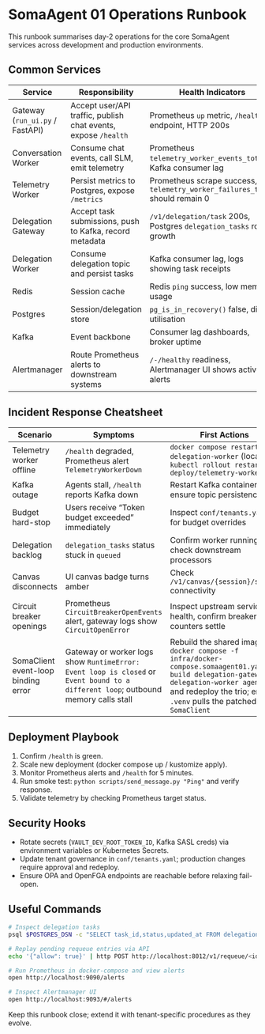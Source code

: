 # SomaAgent 01 Operations Runbook

This runbook summarises day-2 operations for the core SomaAgent services across development and production environments.

## Common Services

| Service | Responsibility | Health Indicators |
|---------|----------------|-------------------|
| Gateway (`run_ui.py` / FastAPI) | Accept user/API traffic, publish chat events, expose `/health` | Prometheus `up` metric, `/health` endpoint, HTTP 200s |
| Conversation Worker | Consume chat events, call SLM, emit telemetry | Prometheus `telemetry_worker_events_total`, Kafka consumer lag |
| Telemetry Worker | Persist metrics to Postgres, expose `/metrics` | Prometheus scrape success, `telemetry_worker_failures_total` should remain 0 |
| Delegation Gateway | Accept task submissions, push to Kafka, record metadata | `/v1/delegation/task` 200s, Postgres `delegation_tasks` row growth |
| Delegation Worker | Consume delegation topic and persist tasks | Kafka consumer lag, logs showing task receipts |
| Redis | Session cache | Redis `ping` success, low memory usage |
| Postgres | Session/delegation store | `pg_is_in_recovery()` false, disk utilisation |
| Kafka | Event backbone | Consumer lag dashboards, broker uptime |
| Alertmanager | Route Prometheus alerts to downstream systems | `/-/healthy` readiness, Alertmanager UI shows active alerts |

## Incident Response Cheatsheet

| Scenario | Symptoms | First Actions | Follow-up |
|----------|----------|--------------|-----------|
| Telemetry worker offline | `/health` degraded, Prometheus alert `TelemetryWorkerDown` | `docker compose restart delegation-worker` (local) or `kubectl rollout restart deploy/telemetry-worker` | Review worker logs, ensure Postgres reachable |
| Kafka outage | Agents stall, `/health` reports Kafka down | Restart Kafka container/pod; ensure topic persistence | Replay missed events once broker stable |
| Budget hard-stop | Users receive “Token budget exceeded” immediately | Inspect `conf/tenants.yaml` for budget overrides | Adjust limits and redeploy, confirm Redis counters reset |
| Delegation backlog | `delegation_tasks` status stuck in `queued` | Confirm worker running; check downstream processors | Manually replay tasks via `UPDATE` or re-enqueue |
| Canvas disconnects | UI canvas badge turns amber | Check `/v1/canvas/{session}/stream` connectivity | Restart canvas service, refresh UI |
| Circuit breaker openings | Prometheus `CircuitBreakerOpenEvents` alert, gateway logs show `CircuitOpenError` | Inspect upstream service health, confirm breaker counters settle | Once mitigated, silence or expire the alert; capture RCA in incident log |
| SomaClient event-loop binding error | Gateway or worker logs show `RuntimeError: Event loop is closed` or `Event bound to a different loop`; outbound memory calls stall | Rebuild the shared image `docker compose -f infra/docker-compose.somaagent01.yaml build delegation-gateway delegation-worker agent-ui` and redeploy the trio; ensure `.venv` pulls the patched `SomaClient` | Run the multi-loop probe:<br>`source .venv/bin/activate && python scripts/checks/somaclient_event_loop.py` (prints `ok`) and watch container logs for healthy memory calls |

## Deployment Playbook

1. Confirm `/health` is green.
2. Scale new deployment (docker compose up / kustomize apply).
3. Monitor Prometheus alerts and `/health` for 5 minutes.
4. Run smoke test: `python scripts/send_message.py "Ping"` and verify response.
5. Validate telemetry by checking Prometheus target status.

## Security Hooks

- Rotate secrets (`VAULT_DEV_ROOT_TOKEN_ID`, Kafka SASL creds) via environment variables or Kubernetes Secrets.
- Update tenant governance in `conf/tenants.yaml`; production changes require approval and redeploy.
- Ensure OPA and OpenFGA endpoints are reachable before relaxing fail-open.

## Useful Commands

```bash
# Inspect delegation tasks
psql $POSTGRES_DSN -c "SELECT task_id,status,updated_at FROM delegation_tasks ORDER BY updated_at DESC LIMIT 10;"

# Replay pending requeue entries via API
echo '{"allow": true}' | http POST http://localhost:8012/v1/requeue/<id>/resolve

# Run Prometheus in docker-compose and view alerts
open http://localhost:9090/alerts

# Inspect Alertmanager UI
open http://localhost:9093/#/alerts
```

Keep this runbook close; extend it with tenant-specific procedures as they evolve.
